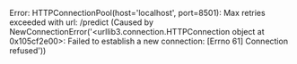 Error: HTTPConnectionPool(host='localhost', port=8501): Max retries exceeded with url: /predict (Caused by NewConnectionError('<urllib3.connection.HTTPConnection object at 0x105cf2e00>: Failed to establish a new connection: [Errno 61] Connection refused'))